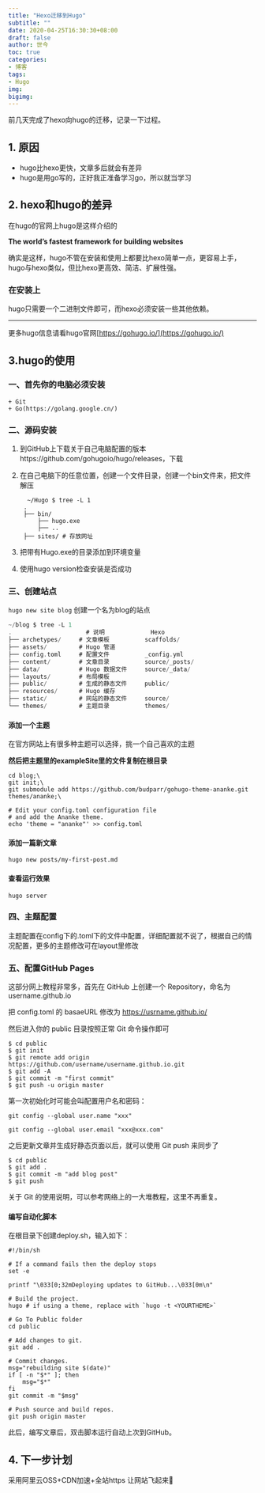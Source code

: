 ```yaml
---
title: "Hexo迁移到Hugo"
subtitle: ""
date: 2020-04-25T16:30:30+08:00
draft: false
author: 世今
toc: true
categories: 
- 博客
tags: 
- Hugo
img: 
bigimg: 
---
```


前几天完成了hexo向hugo的迁移，记录一下过程。

## <span id="inline-toc">1.<span> 原因
   + hugo比hexo更快，文章多后就会有差异
   + hugo是用go写的，正好我正准备学习go，所以就当学习

## <span id="inline-toc">2.<span> hexo和hugo的差异
在hugo的官网上hugo是这样介绍的

 **The world’s fastest framework for building websites**

确实是这样，hugo不管在安装和使用上都要比hexo简单一点，更容易上手，hugo与hexo类似，但比hexo更高效、简洁、扩展性强。

### 在安装上

hugo只需要一个二进制文件即可，而hexo必须安装一些其他依赖。

---

更多hugo信息请看hugo官网[https://gohugo.io/](https://gohugo.io/)

## <span id="inline-toc">3.<span>hugo的使用

### 一、首先你的电脑必须安装

    + Git
    + Go(https://golang.google.cn/)

### 二、源码安装

1. 到GitHub上下载关于自己电脑配置的版本https://github.com/gohugoio/hugo/releases，下载
2. 在自己电脑下的任意位置，创建一个文件目录，创建一个bin文件来，把文件解压
   ```
     ~/Hugo $ tree -L 1
    .                   
    ├── bin/    
        ├── hugo.exe
        ├── ..   
    ├── sites/ # 存放网址
    ```      

3. 把带有Hugo.exe的目录添加到环境变量
4. 使用hugo version检查安装是否成功

### 三、创建站点

```hugo new site blog``` 创建一个名为blog的站点

```go
~/blog $ tree -L 1
.                     # 说明             Hexo
├── archetypes/     # 文章模板          scaffolds/
├── assets/         # Hugo 管道
├── config.toml     # 配置文件          _config.yml
├── content/        # 文章目录          source/_posts/
├── data/           # Hugo 数据文件     source/_data/
├── layouts/        # 布局模板
├── public/         # 生成的静态文件     public/
├── resources/      # Hugo 缓存
├── static/         # 网站的静态文件     source/
└── themes/         # 主题目录          themes/


```

#### 添加一个主题

在官方网站上有很多种主题可以选择，挑一个自己喜欢的主题

**然后把主题里的exampleSite里的文件复制在根目录**

```
cd blog;\
git init;\
git submodule add https://github.com/budparr/gohugo-theme-ananke.git themes/ananke;\

# Edit your config.toml configuration file
# and add the Ananke theme.
echo 'theme = "ananke"' >> config.toml
```

#### 添加一篇新文章

``` 
hugo new posts/my-first-post.md
```

#### 查看运行效果

```
hugo server
```

### 四、主题配置

主题配置在config下的.toml下的文件中配置，详细配置就不说了，根据自己的情况配置，更多的主题修改可在layout里修改

### 五、配置GitHub Pages

这部分网上教程非常多，首先在 GitHub 上创建一个 Repository，命名为 username.github.io

把 config.toml 的 basaeURL 修改为 https://usrname.github.io/

然后进入你的 public 目录按照正常 Git 命令操作即可

```
$ cd public
$ git init
$ git remote add origin https://github.com/username/username.github.io.git
$ git add -A
$ git commit -m "first commit"
$ git push -u origin master
```

第一次初始化时可能会叫配置用户名和密码：

```
git config --global user.name "xxx"

git config --global user.email "xxx@xxx.com"
```

之后更新文章并生成好静态页面以后，就可以使用 Git push 来同步了

```
$ cd public
$ git add .
$ git commit -m "add blog post"
$ git push
```

关于 Git 的使用说明，可以参考网络上的一大堆教程，这里不再重复。

#### 编写自动化脚本

在根目录下创建deploy.sh，输入如下：

```
#!/bin/sh

# If a command fails then the deploy stops
set -e

printf "\033[0;32mDeploying updates to GitHub...\033[0m\n"

# Build the project.
hugo # if using a theme, replace with `hugo -t <YOURTHEME>`

# Go To Public folder
cd public

# Add changes to git.
git add .

# Commit changes.
msg="rebuilding site $(date)"
if [ -n "$*" ]; then
	msg="$*"
fi
git commit -m "$msg"

# Push source and build repos.
git push origin master
```

此后，编写文章后，双击脚本运行自动上次到GitHub。

## <span id="inline-toc">4.<span> 下一步计划

  采用阿里云OSS+CDN加速+全站https
  让网站飞起来🍻